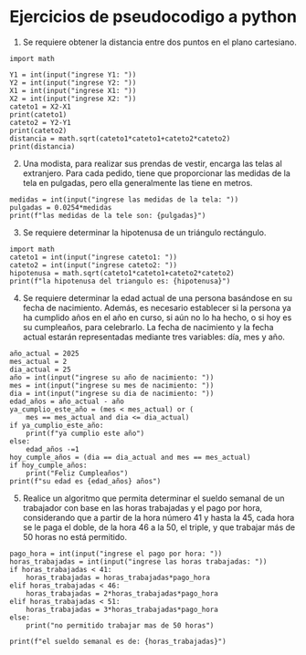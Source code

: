 # Ejercicios de pseudocodigo a python

1) Se requiere obtener la distancia entre dos puntos en el plano cartesiano.

```
import math

Y1 = int(input("ingrese Y1: "))
Y2 = int(input("ingrese Y2: "))
X1 = int(input("ingrese X1: "))
X2 = int(input("ingrese X2: "))
cateto1 = X2-X1
print(cateto1)
cateto2 = Y2-Y1
print(cateto2)
distancia = math.sqrt(cateto1*cateto1+cateto2*cateto2)
print(distancia)
```

2) Una modista, para realizar sus prendas de vestir, encarga las telas al extranjero.
Para cada pedido, tiene que proporcionar las medidas de la tela
en pulgadas, pero ella generalmente las tiene en metros.

```
medidas = int(input("ingrese las medidas de la tela: "))
pulgadas = 0.0254*medidas
print(f"las medidas de la tele son: {pulgadas}")
```

3) Se requiere determinar la hipotenusa de un triángulo rectángulo.

```
import math
cateto1 = int(input("ingrese cateto1: "))
cateto2 = int(input("ingrese cateto2: ")) 
hipotenusa = math.sqrt(cateto1*cateto1+cateto2*cateto2)
print(f"la hipotenusa del triangulo es: {hipotenusa}")
```

4) Se requiere determinar la edad actual de una persona basándose en su fecha de nacimiento. Además, es necesario establecer si la persona ya ha cumplido años en el año en curso, si aún no lo ha hecho, o si hoy es su cumpleaños, para celebrarlo. La fecha de nacimiento y la fecha actual estarán representadas mediante tres variables: día, mes y año.

```
año_actual = 2025
mes_actual = 2
dia_actual = 25
año = int(input("ingrese su año de nacimiento: "))
mes = int(input("ingrese su mes de nacimiento: "))
dia = int(input("ingrese su dia de nacimiento: "))
edad_años = año_actual - año
ya_cumplio_este_año = (mes < mes_actual) or (
    mes == mes_actual and dia <= dia_actual)
if ya_cumplio_este_año:
    print(f"ya cumplio este año")
else:
    edad_años -=1
hoy_cumple_años = (dia == dia_actual and mes == mes_actual)
if hoy_cumple_años:
    print("Feliz Cumpleaños")
print(f"su edad es {edad_años} años")
```
5) Realice un algoritmo que permita determinar el sueldo semanal de un trabajador con base en las horas trabajadas y el pago por hora, considerando que a partir de la hora número 41 y hasta la 45, cada hora se le paga el doble, de la hora 46 a la 50, el triple, y que trabajar
más de 50 horas no está permitido.

```
pago_hora = int(input("ingrese el pago por hora: "))
horas_trabajadas = int(input("ingrese las horas trabajadas: "))
if horas_trabajadas < 41:
    horas_trabajadas = horas_trabajadas*pago_hora
elif horas_trabajadas < 46:
    horas_trabajadas = 2*horas_trabajadas*pago_hora
elif horas_trabajadas < 51:
    horas_trabajadas = 3*horas_trabajadas*pago_hora
else:
    print("no permitido trabajar mas de 50 horas")
    
print(f"el sueldo semanal es de: {horas_trabajadas}")
```


